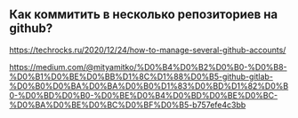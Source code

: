 ## Как коммитить в несколько репозиториев на github?


https://techrocks.ru/2020/12/24/how-to-manage-several-github-accounts/

https://medium.com/@mityamitko/%D0%B4%D0%B2%D0%B0-%D0%B8-%D0%B1%D0%BE%D0%BB%D1%8C%D1%88%D0%B5-github-gitlab-%D0%B0%D0%BA%D0%BA%D0%B0%D1%83%D0%BD%D1%82%D0%B0-%D0%BD%D0%B0-%D0%BE%D0%B4%D0%BD%D0%BE%D0%BC-%D0%BA%D0%BE%D0%BC%D0%BF%D0%B5-b757efe4c3bb